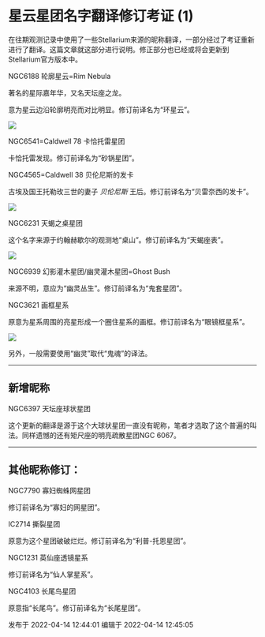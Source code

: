 # 星云星团名字翻译修订考证 (1)

在往期观测记录中使用了一些Stellarium来源的昵称翻译，一部分经过了考证重新进行了翻译。这篇文章就这部分进行说明。修正部分也已经或将会更新到Stellarium官方版本中。

  

NGC6188 轮廓星云=Rim Nebula

著名的星际嘉年华，又名天坛座之龙。

意为星云边沿轮廓明亮而对比明显。修订前译名为“环星云”。

![](https://pic2.zhimg.com/v2-c8f198c49ed6cbf6004244dc27f275b2_720w.jpg?source=d16d100b)

NGC6541=Caldwell 78 卡恰托雷星团

卡恰托雷发现。修订前译名为“砂锅星团”。

  

  

NGC4565=Caldwell 38 贝伦尼斯的发卡

古埃及国王托勒玫三世的妻子 _贝伦尼斯_ 王后。修订前译名为“贝雷奈西的发卡”。

![](https://pic3.zhimg.com/v2-f85c35c73ff041fa7c8fb3fe0a687a8b_720w.jpg?source=d16d100b)

NGC6231 天蝎之桌星团

这个名字来源于约翰赫歇尔的观测地“桌山”。修订前译名为“天蝎座表”。

![](https://pic3.zhimg.com/v2-27eb5f6431a27c0c1fb9799791d5c9cb_720w.jpg?source=d16d100b)

NGC6939 幻影灌木星团/幽灵灌木星团=Ghost Bush

来源不明，意应为“幽灵丛生”。修订前译名为“鬼套星团”。

  

  
NGC3621 画框星系

原意为星系周围的亮星形成一个圈住星系的画框。修订前译名为“眼镜框星系”。

![](https://pic1.zhimg.com/v2-32d3bfa7a50c56f9a11d7dd9e51aa426_720w.jpg?source=d16d100b)

  

另外，一般需要使用“幽灵”取代“鬼魂”的译法。  

* * *

## 新增昵称

NGC6397 天坛座球状星团

这个更新的翻译是源于这个大球状星团一直没有昵称，笔者才选取了这个普遍的叫法。同样遗憾的还有矩尺座的明亮疏散星团NGC 6067。

* * *

## 其他昵称修订：

  

NGC7790 寡妇蜘蛛网星团

修订前译名为“寡妇的网星团”。

  

IC2714 撕裂星团

原意为这个星团破破烂烂。修订前译名为“利普-托恩星团”。

  

NGC1231 英仙座透镜星系

修订前译名为“仙人掌星系”。

  

NGC4103 长尾鸟星团

原意指“长尾鸟”。修订前译名为“长尾星团”。

发布于 2022-04-14 12:44:01 编辑于 2022-04-14 12:45:05

